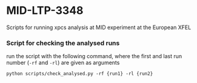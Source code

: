 # MID-LTP-3348
Scripts for running xpcs analysis at MID experiment at the European XFEL

### Script for checking the analysed runs
run the script with the following command, where the first and last run number (`-rf` and `-rl`) are given as arguments

`python scripts/check_analysed.py -rf {run1} -rl {run2}`
